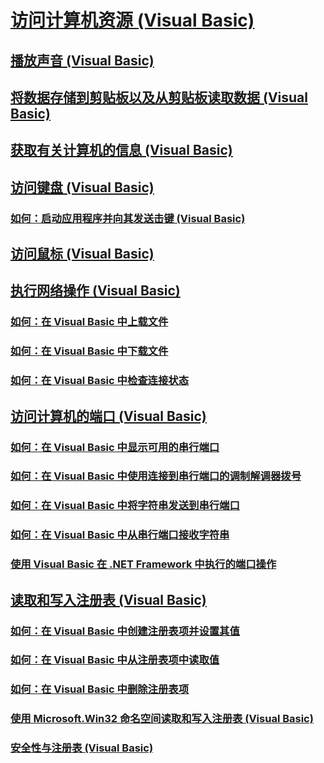 # [访问计算机资源 (Visual Basic)](index.md)
## [播放声音 (Visual Basic)](playing-sounds.md)
## [将数据存储到剪贴板以及从剪贴板读取数据 (Visual Basic)](storing-data-to-and-reading-from-the-clipboard.md)
## [获取有关计算机的信息 (Visual Basic)](getting-information-about-the-computer.md)
## [访问键盘 (Visual Basic)](accessing-the-keyboard.md)
### [如何：启动应用程序并向其发送击键 (Visual Basic)](how-to-start-an-application-and-send-it-keystrokes.md)
## [访问鼠标 (Visual Basic)](accessing-the-mouse.md)
## [执行网络操作 (Visual Basic)](performing-network-operations.md)
### [如何：在 Visual Basic 中上载文件](how-to-upload-a-file.md)
### [如何：在 Visual Basic 中下载文件](how-to-download-a-file.md)
### [如何：在 Visual Basic 中检查连接状态](how-to-check-connection-status.md)
## [访问计算机的端口 (Visual Basic)](accessing-the-computer-s-ports.md)
### [如何：在 Visual Basic 中显示可用的串行端口](how-to-show-available-serial-ports.md)
### [如何：在 Visual Basic 中使用连接到串行端口的调制解调器拨号](how-to-dial-modems-attached-to-serial-ports.md)
### [如何：在 Visual Basic 中将字符串发送到串行端口](how-to-send-strings-to-serial-ports.md)
### [如何：在 Visual Basic 中从串行端口接收字符串](how-to-receive-strings-from-serial-ports.md)
### [使用 Visual Basic 在 .NET Framework 中执行的端口操作](port-operations-in-the-net-framework.md)
## [读取和写入注册表 (Visual Basic)](reading-from-and-writing-to-the-registry.md)
### [如何：在 Visual Basic 中创建注册表项并设置其值](how-to-create-a-registry-key-and-set-its-value.md)
### [如何：在 Visual Basic 中从注册表项中读取值](how-to-read-a-value-from-a-registry-key.md)
### [如何：在 Visual Basic 中删除注册表项](how-to-delete-a-registry-key.md)
### [使用 Microsoft.Win32 命名空间读取和写入注册表 (Visual Basic)](reading-from-and-writing-to-the-registry-using-the-microsoft-win32-namespace.md)
### [安全性与注册表 (Visual Basic)](security-and-the-registry.md)
